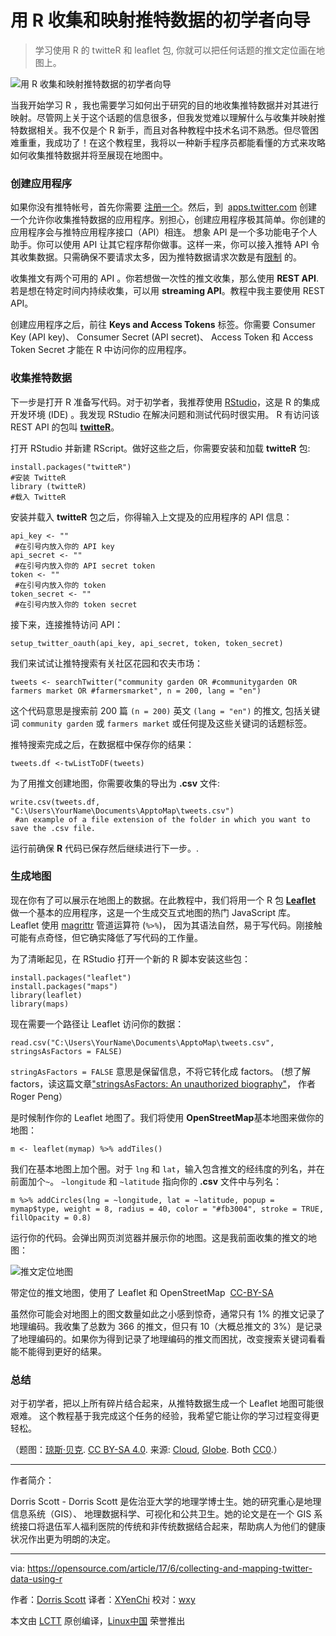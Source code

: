 用 R 收集和映射推特数据的初学者向导
============================================================

> 学习使用 R 的 twitteR 和 leaflet 包, 你就可以把任何话题的推文定位画在地图上。

![用 R 收集和映射推特数据的初学者向导](https://opensource.com/sites/default/files/styles/image-full-size/public/lead-images/cloud-globe.png?itok=_drXt4Tn "用 R 收集和映射推特数据的初学者向导")

当我开始学习 R ，我也需要学习如何出于研究的目的地收集推特数据并对其进行映射。尽管网上关于这个话题的信息很多，但我发觉难以理解什么与收集并映射推特数据相关。我不仅是个 R 新手，而且对各种教程中技术名词不熟悉。但尽管困难重重，我成功了！在这个教程里，我将以一种新手程序员都能看懂的方式来攻略如何收集推特数据并将至展现在地图中。

### 创建应用程序

如果你没有推特帐号，首先你需要 [注册一个][19]。然后，到  [apps.twitter.com][20] 创建一个允许你收集推特数据的应用程序。别担心，创建应用程序极其简单。你创建的应用程序会与推特应用程序接口（API）相连。 想象 API 是一个多功能电子个人助手。你可以使用 API 让其它程序帮你做事。这样一来，你可以接入推特 API 令其收集数据。只需确保不要请求太多，因为推特数据请求次数是有[限制][21] 的。

收集推文有两个可用的 API 。你若想做一次性的推文收集，那么使用 **REST API**. 若是想在特定时间内持续收集，可以用 **streaming API**。教程中我主要使用 REST API。

创建应用程序之后，前往 **Keys and Access Tokens** 标签。你需要 Consumer Key (API key)、 Consumer Secret (API secret)、 Access Token 和 Access Token Secret 才能在 R 中访问你的应用程序。

### 收集推特数据

下一步是打开 R 准备写代码。对于初学者，我推荐使用 [RStudio][22]，这是 R 的集成开发环境 (IDE) 。我发现 RStudio 在解决问题和测试代码时很实用。 R 有访问该 REST API 的包叫 **[twitteR][8]**。

打开 RStudio 并新建 RScript。做好这些之后，你需要安装和加载 **twitteR** 包:

```
install.packages("twitteR") 
#安装 TwitteR
library (twitteR) 
#载入 TwitteR
```

安装并载入 **twitteR** 包之后，你得输入上文提及的应用程序的 API 信息：

```
api_key <- "" 
 #在引号内放入你的 API key 
api_secret <- "" 
 #在引号内放入你的 API secret token 
token <- "" 
 #在引号内放入你的 token
token_secret <- "" 
 #在引号内放入你的 token secret
```

接下来，连接推特访问 API：

```
setup_twitter_oauth(api_key, api_secret, token, token_secret)
```

我们来试试让推特搜索有关社区花园和农夫市场：

```
tweets <- searchTwitter("community garden OR #communitygarden OR farmers market OR #farmersmarket", n = 200, lang = "en")
```

这个代码意思是搜索前 200 篇 `(n = 200)` 英文 `(lang = "en")` 的推文, 包括关键词 `community garden` 或 `farmers market` 或任何提及这些关键词的话题标签。

推特搜索完成之后，在数据框中保存你的结果：

```
tweets.df <-twListToDF(tweets)
```

为了用推文创建地图，你需要收集的导出为 **.csv** 文件:

```
write.csv(tweets.df, "C:\Users\YourName\Documents\ApptoMap\tweets.csv") 
 #an example of a file extension of the folder in which you want to save the .csv file.
```

运行前确保 **R** 代码已保存然后继续进行下一步。.

### 生成地图

现在你有了可以展示在地图上的数据。在此教程中，我们将用一个 R 包 **[Leaflet][9]** 做一个基本的应用程序，这是一个生成交互式地图的热门 JavaScript 库。 Leaflet 使用 [magrittr][23] 管道运算符 (`%>%`)， 因为其语法自然，易于写代码。刚接触可能有点奇怪，但它确实降低了写代码的工作量。

为了清晰起见，在 RStudio 打开一个新的 R 脚本安装这些包：

```
install.packages("leaflet")
install.packages("maps") 
library(leaflet)
library(maps)
```

现在需要一个路径让 Leaflet 访问你的数据：

```
read.csv("C:\Users\YourName\Documents\ApptoMap\tweets.csv", stringsAsFactors = FALSE)
```

`stringAsFactors = FALSE` 意思是保留信息，不将它转化成 factors。 (想了解 factors，读这篇文章["stringsAsFactors: An unauthorized biography"][24]， 作者 Roger Peng）

是时候制作你的 Leaflet 地图了。我们将使用 **OpenStreetMap**基本地图来做你的地图：

```
m <- leaflet(mymap) %>% addTiles()
```

我们在基本地图上加个圈。对于 `lng` 和 `lat`，输入包含推文的经纬度的列名，并在前面加个`~`。 `~longitude` 和 `~latitude` 指向你的 **.csv** 文件中与列名：

```
m %>% addCircles(lng = ~longitude, lat = ~latitude, popup = mymap$type, weight = 8, radius = 40, color = "#fb3004", stroke = TRUE, fillOpacity = 0.8)
```

运行你的代码。会弹出网页浏览器并展示你的地图。这是我前面收集的推文的地图：


![推文定位地图](https://opensource.com/sites/default/files/leafletmap.jpg "推文定位地图")

带定位的推文地图，使用了 Leaflet 和 OpenStreetMap  [CC-BY-SA][5]

虽然你可能会对地图上的图文数量如此之小感到惊奇，通常只有 1% 的推文记录了地理编码。我收集了总数为 366 的推文，但只有 10（大概总推文的 3%）是记录了地理编码的。如果你为得到记录了地理编码的推文而困扰，改变搜索关键词看看能不能得到更好的结果。

### 总结

对于初学者，把以上所有碎片结合起来，从推特数据生成一个 Leaflet 地图可能很艰难。 这个教程基于我完成这个任务的经验，我希望它能让你的学习过程变得更轻松。

（题图：[琼斯·贝克][14]. [CC BY-SA 4.0][15]. 来源: [Cloud][16], [Globe][17]. Both [CC0][18].）

--------------------------------------------------------------------------------

作者简介：

Dorris Scott - Dorris Scott 是佐治亚大学的地理学博士生。她的研究重心是地理信息系统（GIS）、 地理数据科学、可视化和公共卫生。她的论文是在一个 GIS 系统接口将退伍军人福利医院的传统和非传统数据结合起来，帮助病人为他们的健康状况作出更为明朗的决定。

-----------------
via: https://opensource.com/article/17/6/collecting-and-mapping-twitter-data-using-r

作者：[Dorris Scott][a]
译者：[XYenChi](https://github.com/XYenChi)
校对：[wxy](https://github.com/wxy)

本文由 [LCTT](https://github.com/LCTT/TranslateProject) 原创编译，[Linux中国](https://linux.cn/) 荣誉推出

[a]:https://opensource.com/users/dorrisscott
[1]:https://opensource.com/tags/python?src=programming_resource_menu
[2]:https://opensource.com/tags/javascript?src=programming_resource_menu
[3]:https://opensource.com/tags/perl?src=programming_resource_menu
[4]:https://developers.redhat.com/?intcmp=7016000000127cYAAQ&src=programming_resource_menu
[5]:https://creativecommons.org/licenses/by-sa/2.0/
[6]:https://opensource.com/file/356071
[7]:https://opensource.com/article/17/6/collecting-and-mapping-twitter-data-using-r?rate=Rnu6Lf0Eqvepznw75VioNPWIaJQH39pZETBfu2ZI3P0
[8]:https://cran.r-project.org/web/packages/twitteR/twitteR.pdf
[9]:https://rstudio.github.io/leaflet
[10]:https://werise.tech/sessions/2017/4/16/from-app-to-map-collecting-and-mapping-social-media-data-using-r?rq=social%20mapping
[11]:https://werise.tech/
[12]:https://twitter.com/search?q=%23WeRiseTech&src=typd
[13]:https://opensource.com/user/145006/feed
[14]:https://opensource.com/users/jason-baker
[15]:https://creativecommons.org/licenses/by-sa/4.0/
[16]:https://pixabay.com/en/clouds-sky-cloud-dark-clouds-1473311/
[17]:https://pixabay.com/en/globe-planet-earth-world-1015311/
[18]:https://creativecommons.org/publicdomain/zero/1.0/
[19]:https://twitter.com/signup
[20]:https://apps.twitter.com/
[21]:https://dev.twitter.com/rest/public/rate-limiting
[22]:https://www.rstudio.com/
[23]:https://github.com/smbache/magrittr
[24]:http://simplystatistics.org/2015/07/24/stringsasfactors-an-unauthorized-biography/
[25]:https://opensource.com/users/dorrisscott

